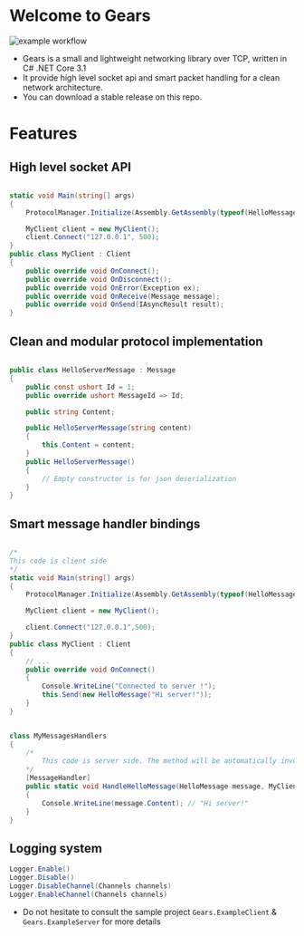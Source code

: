 # Welcome to Gears

![example workflow](https://github.com/Skinz3/Gears/actions/workflows/dotnet-desktop.yml/badge.svg)

* Gears is a small and lightweight networking library over TCP, written in C# .NET Core 3.1
* It provide high level socket api and smart packet handling for a clean network architecture.
* You can download a stable release on this repo.

# Features

## High level socket API

```csharp

static void Main(string[] args)
{
    ProtocolManager.Initialize(Assembly.GetAssembly(typeof(HelloMessage)), Assembly.GetExecutingAssembly());

    MyClient client = new MyClient();
    client.Connect("127.0.0.1", 500);
}
public class MyClient : Client
{
    public override void OnConnect();
    public override void OnDisconnect();
    public override void OnError(Exception ex);
    public override void OnReceive(Message message);
    public override void OnSend(IAsyncResult result);
}

```
## Clean and modular protocol implementation
```csharp

public class HelloServerMessage : Message
{
    public const ushort Id = 1;
    public override ushort MessageId => Id;

    public string Content;

    public HelloServerMessage(string content)
    {
        this.Content = content;
    }
    public HelloServerMessage()
    {
        // Empty constructor is for json deserialization
    }
}
```
## Smart message handler bindings

```csharp

/*
This code is client side
*/
static void Main(string[] args) 
{
    ProtocolManager.Initialize(Assembly.GetAssembly(typeof(HelloMessage)), Assembly.GetExecutingAssembly());

    MyClient client = new MyClient();

    client.Connect("127.0.0.1",500);
}
public class MyClient : Client
{
    // ...
    public override void OnConnect()
    {
        Console.WriteLine("Connected to server !");
        this.Send(new HelloMessage("Hi server!"));
    }
}


class MyMessagesHandlers
{
    /*
        This code is server side. The method will be automatically invoked when receiving 'HelloMessage'.
    */
    [MessageHandler]
    public static void HandleHelloMessage(HelloMessage message, MyClient client) 
    {
        Console.WriteLine(message.Content); // "Hi server!"
    }
}

```
## Logging system

```csharp
Logger.Enable()
Logger.Disable()
Logger.DisableChannel(Channels channels)
Logger.EnableChannel(Channels channels)
```

* Do not hesitate to consult the sample project ``Gears.ExampleClient`` & ``Gears.ExampleServer`` for more details 
